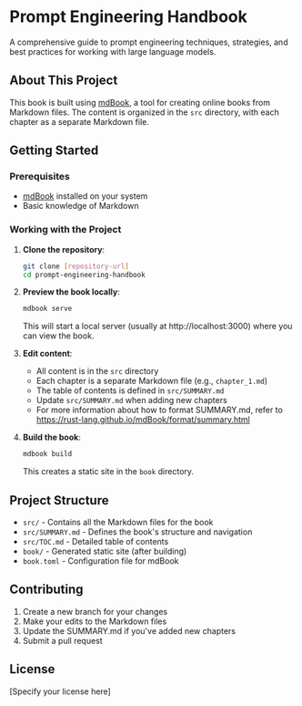 # Prompt Engineering Handbook

A comprehensive guide to prompt engineering techniques, strategies, and best practices for working with large language models.

## About This Project

This book is built using [mdBook](https://rust-lang.github.io/mdBook/), a tool for creating online books from Markdown files. The content is organized in the `src` directory, with each chapter as a separate Markdown file.

## Getting Started

### Prerequisites

- [mdBook](https://rust-lang.github.io/mdBook/guide/installation.html) installed on your system
- Basic knowledge of Markdown

### Working with the Project

1. **Clone the repository**:
   ```bash
   git clone [repository-url]
   cd prompt-engineering-handbook
   ```

2. **Preview the book locally**:
   ```bash
   mdbook serve
   ```
   This will start a local server (usually at http://localhost:3000) where you can view the book.

3. **Edit content**:
   - All content is in the `src` directory
   - Each chapter is a separate Markdown file (e.g., `chapter_1.md`)
   - The table of contents is defined in `src/SUMMARY.md`
   - Update `src/SUMMARY.md` when adding new chapters
   - For more information about how to format SUMMARY.md, refer to https://rust-lang.github.io/mdBook/format/summary.html

4. **Build the book**:
   ```bash
   mdbook build
   ```
   This creates a static site in the `book` directory.

## Project Structure

- `src/` - Contains all the Markdown files for the book
- `src/SUMMARY.md` - Defines the book's structure and navigation
- `src/TOC.md` - Detailed table of contents
- `book/` - Generated static site (after building)
- `book.toml` - Configuration file for mdBook

## Contributing

1. Create a new branch for your changes
2. Make your edits to the Markdown files
3. Update the SUMMARY.md if you've added new chapters
4. Submit a pull request

## License

[Specify your license here]
